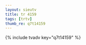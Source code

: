 ```yaml
--- 
layout: sieutv
title: tr 4159
tags: [trtv]
thumb_re: q7t14159
---
```

{% include tvadv key="q7t14159" %} 

